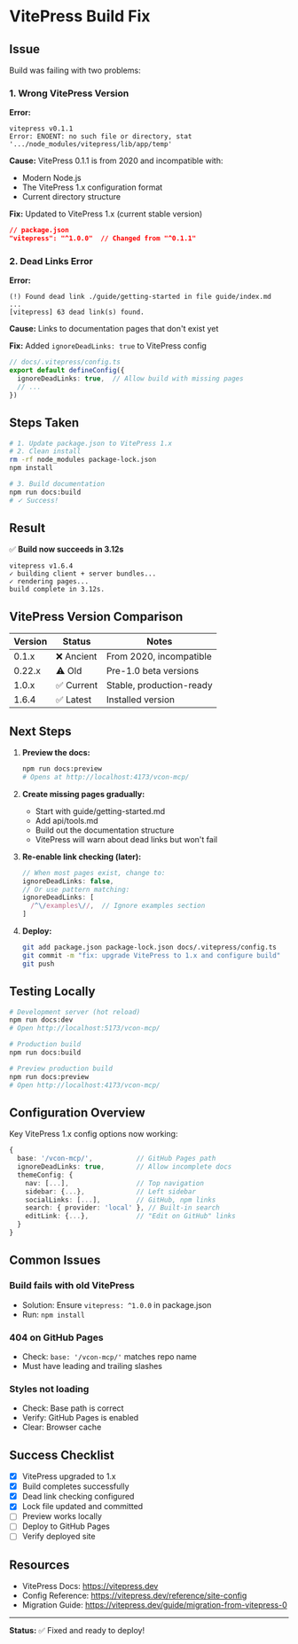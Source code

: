 # VitePress Build Fix

## Issue

Build was failing with two problems:

### 1. Wrong VitePress Version
**Error:**
```
vitepress v0.1.1
Error: ENOENT: no such file or directory, stat '.../node_modules/vitepress/lib/app/temp'
```

**Cause:** VitePress 0.1.1 is from 2020 and incompatible with:
- Modern Node.js
- The VitePress 1.x configuration format
- Current directory structure

**Fix:** Updated to VitePress 1.x (current stable version)

```json
// package.json
"vitepress": "^1.0.0"  // Changed from "^0.1.1"
```

### 2. Dead Links Error
**Error:**
```
(!) Found dead link ./guide/getting-started in file guide/index.md
...
[vitepress] 63 dead link(s) found.
```

**Cause:** Links to documentation pages that don't exist yet

**Fix:** Added `ignoreDeadLinks: true` to VitePress config

```typescript
// docs/.vitepress/config.ts
export default defineConfig({
  ignoreDeadLinks: true,  // Allow build with missing pages
  // ...
})
```

## Steps Taken

```bash
# 1. Update package.json to VitePress 1.x
# 2. Clean install
rm -rf node_modules package-lock.json
npm install

# 3. Build documentation
npm run docs:build
# ✓ Success!
```

## Result

✅ **Build now succeeds in 3.12s**
```
vitepress v1.6.4
✓ building client + server bundles...
✓ rendering pages...
build complete in 3.12s.
```

## VitePress Version Comparison

| Version | Status | Notes |
|---------|--------|-------|
| 0.1.x | ❌ Ancient | From 2020, incompatible |
| 0.22.x | ⚠️ Old | Pre-1.0 beta versions |
| 1.0.x | ✅ Current | Stable, production-ready |
| 1.6.4 | ✅ Latest | Installed version |

## Next Steps

1. **Preview the docs:**
   ```bash
   npm run docs:preview
   # Opens at http://localhost:4173/vcon-mcp/
   ```

2. **Create missing pages gradually:**
   - Start with guide/getting-started.md
   - Add api/tools.md
   - Build out the documentation structure
   - VitePress will warn about dead links but won't fail

3. **Re-enable link checking (later):**
   ```typescript
   // When most pages exist, change to:
   ignoreDeadLinks: false,
   // Or use pattern matching:
   ignoreDeadLinks: [
     /^\/examples\//,  // Ignore examples section
   ]
   ```

4. **Deploy:**
   ```bash
   git add package.json package-lock.json docs/.vitepress/config.ts
   git commit -m "fix: upgrade VitePress to 1.x and configure build"
   git push
   ```

## Testing Locally

```bash
# Development server (hot reload)
npm run docs:dev
# Open http://localhost:5173/vcon-mcp/

# Production build
npm run docs:build

# Preview production build
npm run docs:preview
# Open http://localhost:4173/vcon-mcp/
```

## Configuration Overview

Key VitePress 1.x config options now working:

```typescript
{
  base: '/vcon-mcp/',           // GitHub Pages path
  ignoreDeadLinks: true,        // Allow incomplete docs
  themeConfig: {
    nav: [...],                 // Top navigation
    sidebar: {...},             // Left sidebar
    socialLinks: [...],         // GitHub, npm links
    search: { provider: 'local' }, // Built-in search
    editLink: {...},            // "Edit on GitHub" links
  }
}
```

## Common Issues

### Build fails with old VitePress
- Solution: Ensure `vitepress: ^1.0.0` in package.json
- Run: `npm install`

### 404 on GitHub Pages
- Check: `base: '/vcon-mcp/'` matches repo name
- Must have leading and trailing slashes

### Styles not loading
- Check: Base path is correct
- Verify: GitHub Pages is enabled
- Clear: Browser cache

## Success Checklist

- [x] VitePress upgraded to 1.x
- [x] Build completes successfully
- [x] Dead link checking configured
- [x] Lock file updated and committed
- [ ] Preview works locally
- [ ] Deploy to GitHub Pages
- [ ] Verify deployed site

## Resources

- VitePress Docs: https://vitepress.dev
- Config Reference: https://vitepress.dev/reference/site-config
- Migration Guide: https://vitepress.dev/guide/migration-from-vitepress-0

---

**Status:** ✅ Fixed and ready to deploy!

